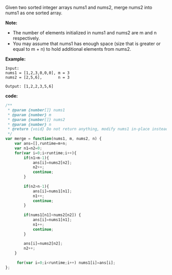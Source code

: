 Given two sorted integer arrays nums1 and nums2, merge nums2 into nums1 as one sorted array.

**Note:**

- The number of elements initialized in nums1 and nums2 are m and n respectively.
- You may assume that nums1 has enough space (size that is greater or equal to m + n) to hold additional elements from nums2.

**Example:**
```
Input:
nums1 = [1,2,3,0,0,0], m = 3
nums2 = [2,5,6],       n = 3

Output: [1,2,2,3,5,6]
```

**code:**
```js
/**
 * @param {number[]} nums1
 * @param {number} m
 * @param {number[]} nums2
 * @param {number} n
 * @return {void} Do not return anything, modify nums1 in-place instead.
 */
var merge = function(nums1, m, nums2, n) {
    var ans=[],runtime=m+n;
    var n1=n2=0;
    for(var i=0;i<runtime;i++){
        if(n1>m-1){
            ans[i]=nums2[n2];
            n2++;
            continue;
        }
        
        if(n2>n-1){
            ans[i]=nums1[n1];
            n1++;
            continue;
        }
        
        if(nums1[n1]<nums2[n2]) {
            ans[i]=nums1[n1];
            n1++;
            continue;
        }
        
        ans[i]=nums2[n2];
        n2++;
    }
    
     for(var i=0;i<runtime;i++) nums1[i]=ans[i];
};

```
